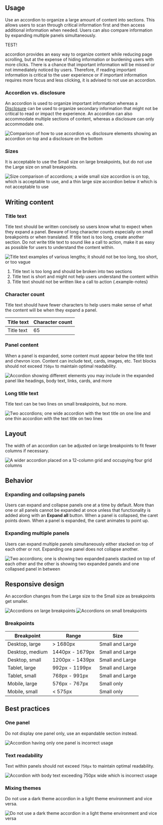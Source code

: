 ## Usage 
Use an accordion to organize a large amount of content into sections. This allows users to scan through critical information first and then access additional information when needed. Users can also compare information by expanding multiple panels simultaneously.

TEST!

 accordion provides an easy way to organize content while reducing page scrolling, but at the expense of hiding information or burdening users with more clicks. There is a chance that important information will be missed or not immediately noticed by users. Therefore, if reading important information is critical to the user experience or if important information requires more focus and less clicking, it is advised to not use an accordion.

### Accordion vs. disclosure 
An accordion is used to organize important information whereas a [Disclosure](/patterns/dislosure) can be used to organize secondary information that might not be critical to read or impact the experience. An accordion can also accommodate multiple sections of content, whereas a disclosure can only accommodate one.

<uxdot-example>
   <img src="{{ '../accordion-vs-disclosure.png' | url }}" alt="Comparison of how to use accordion vs. disclosure elements showing an accordion on top and a disclosure on the bottom">
</uxdot-example>

### Sizes 
It is acceptable to use the Small size on large breakpoints, but do not use the Large size on small breakpoints.

<uxdot-example>
   <img src="{{ '../accordion-sizes-best-practices.png' | url }}" alt="Size comparison of accordions; a wide small size accordion is on top, which is acceptable to use, and a thin large size accordion below it which is not acceptable to use">
</uxdot-example>


## Writing content 
### Title text 
Title text should be written concisely so users know what to expect when they expand a panel. Beware of long character counts especially on small breakpoints or when translated. If title text is too long, create another section. Do not write title text to sound like a call to action, make it as easy as possible for users to understand the content within.

<uxdot-example>
   <img src="{{ '../accordion-title-text.png' | url }}" alt="Title text examples of various lengths; it should not be too long, too short, or too vague">
</uxdot-example>

1) Title text is too long and should be broken into two sections
2) Title text is short and might not help users understand the content within
3) Title text should not be written like a call to action
   {.example-notes}

### Character count 
Title text should have fewer characters to help users make sense of what the content will be when they expand a panel.

<rh-table>
  <table>
    <thead>
      <tr>
        <th scope="col" data-label="Title text">Title text</th>
        <th scope="col" data-label="Character count">Character count</th>
      </tr>
    </thead>
    <tbody>
      <tr>
        <td data-label="Title text">Title text</td>
        <td data-label="Character count">65</td>
      </tr>
    </tbody>
  </table>
</rh-table>
    
### Panel content 
When a panel is expanded, some content must appear below the title text and chevron icon. Content can include text, cards, images, etc. Text blocks should not exceed `750px` to maintain optimal readability.

<uxdot-example>
  <img src="{{ '../accordion-panel-content.png' | url }}" alt="Accordion showing different elements you may include in the expanded panel like headings, body text, links, cards, and more">
</uxdot-example>

### Long title text 
Title text can be two lines on small breakpoints, but no more.

<uxdot-example width-adjustment="544px">
  <img src="{{ '../accordion-long-title-text.png' | url }}" alt="Two accordions; one wide accordion with the text title on one line and one thin accordion with the text title on two lines">
</uxdot-example>

## Layout 
The width of an accordion can be adjusted on large breakpoints to fit fewer columns if necessary.

<uxdot-example width-adjustment="872px">
  <img src="{{ '../accordion-layout.png' | url }}" alt="A wider accordion placed on a 12-column grid and occupying four grid columns">
</uxdot-example>

## Behavior

### Expanding and collapsing panels 
Users can expand and collapse panels one at a time by default. More than one or all panels cannot be expanded at once unless that functionality is added along with an **Expand all** button. When a panel is collapsed, the caret points down. When a panel is expanded, the caret animates to point up.

### Expanding multiple panels 
Users can expand multiple panels simultaneously either stacked on top of each other or not. Expanding one panel does not collapse another.

<uxdot-example width-adjustment="872px" >
  <img src="{{ '../accordion-expanding-multiple-panels.png' | url }}" alt="Two accordions; one is showing two expanded panels stacked on top of each other and the other is showing two expanded panels and one collapsed panel in between">
</uxdot-example>

## Responsive design 
An accordion changes from the Large size to the Small size as breakpoints get smaller.

<uxdot-example no-border variant="full">
  <img src="{{ '../accordion-breakpoints-large.png' | url }}" alt="Accordions on large breakpoints">
</uxdot-example>

<uxdot-example no-border width-adjustment="576px" alignment="left" variant="full">
  <img src="{{ '../accordion-breakpoints-small.png' | url }}" alt="Accordions on small breakpoints">
</uxdot-example>

### Breakpoints

<rh-table>
  <table>
    <thead>
      <tr>
        <th scope="col" data-label="Breakpoint">Breakpoint</th>
        <th scope="col" data-label="Range">Range</th>
        <th scope="col" data-label="Size">Size</th>
      </tr>
    </thead>
    <tbody>
      <tr>
        <td data-label="Breakpoint">Desktop, large</td>
        <td data-label="Range">> 1680px</td>
        <td data-label="Size">Small and Large</td>
      </tr>
      <tr>
        <td data-label="Breakpoint">Desktop, medium</td>
        <td data-label="Range">1440px - 1679px</td>
        <td data-label="Size">Small and Large</td>
      </tr>
      <tr>
        <td data-label="Breakpoint">Desktop, small</td>
        <td data-label="Range">1200px - 1439px</td>
        <td data-label="Size">Small and Large</td>
      </tr>
      <tr>
        <td data-label="Breakpoint">Tablet, large</td>
        <td data-label="Range">992px - 1199px</td>
        <td data-label="Size">Small and Large</td>
      </tr>
      <tr>
        <td data-label="Breakpoint">Tablet, small</td>
        <td data-label="Range">768px - 991px</td>
        <td data-label="Size">Small and Large</td>
      </tr>
      <tr>
        <td data-label="Breakpoint">Mobile, large</td>
        <td data-label="Range">576px - 767px</td>
        <td data-label="Size">Small only</td>
      </tr>
      <tr>
        <td data-label="Breakpoint">Mobile, small</td>
        <td data-label="Range">< 575px</td>
        <td data-label="Size">Small only</td>
      </tr>
    </tbody>
  </table>
</rh-table>

## Best practices 
### One panel 
Do not display one panel only, use an expandable section instead.

<uxdot-example danger>
  <img src="{{ '../accordion-best-practice-1.png' | url }}" alt="Accordion having only one panel is incorrect usage">
</uxdot-example>

### Text readability 
Text within panels should not exceed `750px` to maintain optimal readability.

<uxdot-example danger>
  <img src="{{ '../accordion-best-practice-2.png' | url }}" alt="Accordion with body text exceeding 750px wide which is incorrect usage">
</uxdot-example>


### Mixing themes 
Do not use a dark theme accordion in a light theme environment and vice versa.

<uxdot-example danger>
  <img src="{{ '../accordion-best-practice-3.png' | url }}" alt="Do not use a dark theme accordion in a light theme environment and vice versa">
</uxdot-example>
